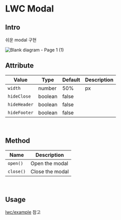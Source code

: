 # LWC Modal

## Intro

쉬운 modal 구현

![Blank diagram - Page 1 (1)](https://user-images.githubusercontent.com/73949610/188053316-d64ee2ac-e177-4198-bebb-15c13c3e98d1.png)

## Attribute

| Value        | Type    | Default | Description |
| ------------ | ------- | ------- | ----------- |
| `width`      | number  | 50%     | px          |
| `hideClose`  | boolean | false   |             |
| `hideHeader` | boolean | false   |             |
| `hideFooter` | boolean | false   |             |

<br>

## Method

| Name      | Description     |
| --------- | --------------- |
| `open()`  | Open the modal  |
| `close()` | Close the modal |

<br>

## Usage

[lwc/example](https://github.com/shkang46/lwc-modal/tree/main/force-app/main/default/lwc/example) 참고
